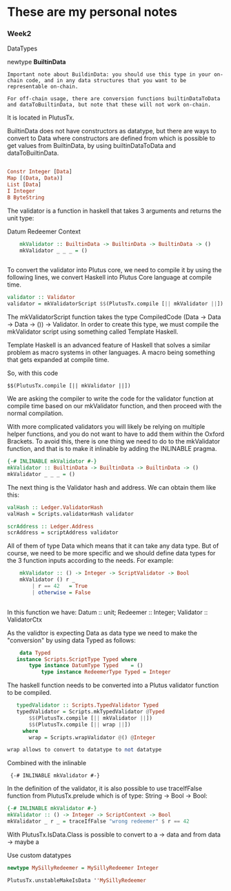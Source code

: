 # These are my personal notes 

### Week2

DataTypes

newtype **BuiltinData**

    Important note about BuildinData: you should use this type in your on-chain code, and in any data structures that you want to be representable on-chain.

    For off-chain usage, there are conversion functions builtinDataToData and dataToBuiltinData, but note that these will not work on-chain.
    
 It is located in PlutusTx.
 
 BuiltinData does not have constructors as datatype, but there are ways to convert to Data where constructors are defined from which is possible to get values from BuiltinData, by using builtinDataToData and dataToBuiltinData.
 
 ```Haskell

Constr Integer [Data]	 
Map [(Data, Data)]	 
List [Data]	 
I Integer	 
B ByteString
```
 

The validator is a function in haskell that takes 3 arguments and returns the unit type:

  Datum
  Redeemer
  Context
```haskell  
    mkValidator :: BuiltinData -> BuiltinData -> BuiltinData -> ()
    mkValidator _ _ _ = ()
  
```

To convert the validator into Plutus core, we need to compile it by using the following lines, we convert Haskell into Plutus Core language at compile time.

```Haskell
validator :: Validator
validator = mkValidatorScript $$(PlutusTx.compile [|| mkValidator ||])
```

The mkValidatorScript function takes the type CompiledCode (Data -> Data -> Data -> ()) -> Validator. In order to create this type, we must compile the mkValidator script using something called Template Haskell.

Template Haskell is an advanced feature of Haskell that solves a similar problem as macro systems in other languages. A macro being something that gets expanded at compile time.

So, with this code

    $$(PlutusTx.compile [|| mkValidator ||])
    
We are asking the compiler to write the code for the validator function at compile time based on our mkValidator function, and then proceed with the normal compilation.

With more complicated validators you will likely be relying on multiple helper functions, and you do not want to have to add them within the Oxford Brackets. To avoid this, there is one thing we need to do to the mkValidator function, and that is to make it inlinable by adding the INLINABLE pragma.

```Haskell
{-# INLINABLE mkValidator #-}
mkValidator :: BuiltinData -> BuiltinData -> BuiltinData -> ()
mkValidator _ _ _ = ()
```

The next thing is the Validator hash and address. We can obtain them like this:
```Haskell
valHash :: Ledger.ValidatorHash
valHash = Scripts.validatorHash validator

scrAddress :: Ledger.Address
scrAddress = scriptAddress validator
```


All of them of type Data which means that it can take any data type. But of course, we need to be more specific and we should define data types for the 3 function inputs according to the needs. 
For example:
```haskell
    mkValidator :: () -> Integer -> ScriptValidator -> Bool
    mkValidator () r _
        | r == 42   = True
        | otherwise = False
        
 ```
 In this function we have: Datum :: unit; Redeemer :: Integer; Validator :: ValidatorCtx
 
 As the validtor is expecting Data as data type we need to make the "conversion" by using data Typed as follows:
 ```haskell 
     data Typed
    instance Scripts.ScriptType Typed where
        type instance DatumType Typed    = ()
            type instance RedeemerType Typed = Integer
```
The haskell function needs to be converted into a Plutus validator function to be compiled. 
 ```haskell
    typedValidator :: Scripts.TypedValidator Typed
    typedValidator = Scripts.mkTypedValidator @Typed
        $$(PlutusTx.compile [|| mkValidator ||])
        $$(PlutusTx.compile [|| wrap ||])
      where
        wrap = Scripts.wrapValidator @() @Integer

wrap allows to convert to datatype to not datatype
```
Combined with the inlinable 
 
     {-# INLINABLE mkValidator #-}
     
 In the definition of the validator, it is also possible to use traceIfFalse function from PlutusTx.prelude which is of type: String -> Bool -> Bool:
 
 ```haskell
 {-# INLINABLE mkValidator #-}
mkValidator :: () -> Integer -> ScriptContext -> Bool
mkValidator _ r _ = traceIfFalse "wrong redeemer" $ r == 42
````

With PlutusTx.IsData.Class is possible to convert to a -> data and from data -> maybe a
     
 Use custom datatypes
 
 ```haskell
 newtype MySillyRedeemer = MySillyRedeemer Integer

PlutusTx.unstableMakeIsData ''MySillyRedeemer
```
  
     

